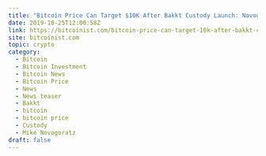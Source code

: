 ```yaml
---
title: "Bitcoin Price Can Target $10K After Bakkt Custody Launch: Novogratz"
date: 2019-10-25T12:00:58Z
link: https://bitcoinist.com/bitcoin-price-can-target-10k-after-bakkt-custody-launch-novogratz/?utm_medium=RSS&utm_source=hune
site: bitcoinist.com
topic: crypto
category:
  - Bitcoin
  - Bitcoin Investment
  - Bitcoin News
  - Bitcoin Price
  - News
  - News teaser
  - Bakkt
  - bitcoin
  - bitcoin price
  - Custody
  - Mike Novogoratz
draft: false
---
```

